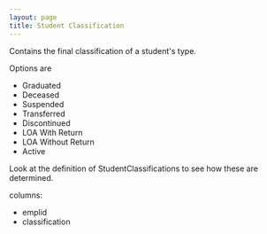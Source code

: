 ```yaml
---
layout: page
title: Student Classification
---
```


Contains the final classification of a student's type.

Options are

- Graduated
- Deceased
- Suspended
- Transferred
- Discontinued
- LOA With Return
- LOA Without Return
- Active

Look at the definition of StudentClassifications to see how these are determined.

columns:

- emplid
- classification

